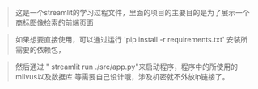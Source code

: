 > 这是一个streamlit的学习过程文件，里面的项目的主要目的是为了展示一个商标图像检索的前端页面
> 

> 如果想要直接使用，可以通过运行 'pip install -r requirements.txt' 安装所需要的依赖包，
> 

> 然后通过 " streamlit run ./src/app.py"来启动程序，程序中的所使用的 milvus以及数据库
> 等需要自己设计哦，涉及机密就不外放ip链接了。